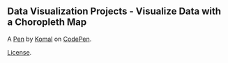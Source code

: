 Data Visualization Projects - Visualize Data with a Choropleth Map
------------------------------------------------------------------


A [Pen](https://codepen.io/komal21/pen/oNjOeaa) by [Komal](https://codepen.io/komal21) on [CodePen](https://codepen.io).

[License](https://codepen.io/komal21/pen/oNjOeaa/license).